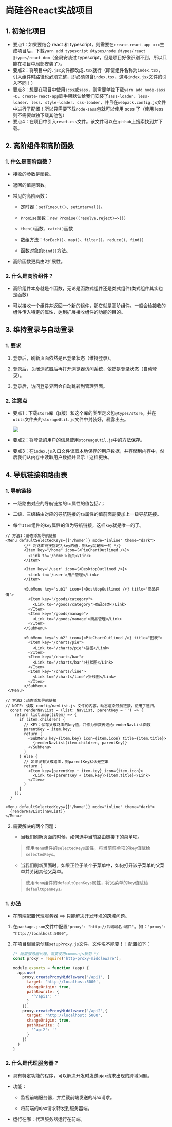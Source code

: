 # 尚硅谷React实战项目

## 1. 初始化项目

- 要点1：如果要结合 react 和 typescript，则需要在`create-react-app xxx`生成项目后，下载`yarn add typescript @types/node @types/react @types/react-dom`（全局安装过 typescript，但是项目好像识别不到，所以只能在项目中局部安装了）。
- 要点2：将项目中的`.jsx`文件都改成`.tsx`就行（即使组件名称为`index.tsx`，引入组件时路径也必须完整，即必须包含`index.tsx`，这与`index.jsx`文件的引入不同！）
- 要点3：想要在项目中使用`scss`或`sass`，则需要单独下载`yarn add node-sass -D`，`create-react-app`脚手架默认给我们安装了`sass-loader`、`less-loader`、`less`、`style-loader`、`css-loader`，并且在`webpack.config.js`文件中进行了配置！所以只需要下载`node-sass`包就可以使用 scss 了（使用 less 则不需要单独下载其他包）
- 要点4：在项目中引入`reset.css`文件。该文件可以在`github`上搜索找到并下载。

## 2. 高阶组件和高阶函数

### 1. 什么是高阶函数？

- 接收的参数是函数。

- 返回的值是函数。

- 常见的高阶函数：
  
  - 定时器：`setTimeout()`、`setinterval()`。
  
  - `Promise`函数：`new Promise((resolve,reject)=>{})`
  
  - `then()`函数、`catch()`函数
  
  - 数组方法：`forEach()`、`map()`、`filter()`、`reduce()`、`find()`
  
  - 函数对象的`bind()`方法。

- 高阶函数更具由2扩展性。

### 2. 什么是高阶组件？

- 高阶组件本身就是个函数，无论是函数式组件还是类式组件(类式组件其实也是函数)

- 可以接收一个组件并返回一个新的组件，那它就是高阶组件。一般会给接收的组件传入特定的属性，达到扩展接收组件的功能的目的。

## 3. 维持登录与自动登录

### 1. 要求

1. 登录后，刷新页面依然是已登录状态（维持登录）。

2. 登录后，关闭浏览器后再打开浏览器访问系统，依然是登录状态（自动登录）。

3. 登录后，访问登录界面会自动跳转到管理界面。

### 2. 注意点

- 要点1：下载`store`库（js版）和这个库的类型定义包`@types/store`，并在`utils`文件夹的`storageUtil.js`文件中封装好，暴露出去。
  
  ![](E:\frontend\React\react-practice\img\store包.png)

- 要点2：将登录的用户的信息使用`storeageUtil.js`中的方法保存。

- 要点3：在`index.js`入口文件读取本地保存的用户数据，并存储到内存中，然后我们从内存中读取用户数据并显示！这样更快。

## 4. 导航链接和路由表

### 1. 导航链接

- 一级路由对应的导航链接的`to`属性的值包括`/`；

- 二级、三级路由对应的导航链接的`to`属性的值前面需要加上一级导航链接。

- 每个`Item`组件的`key`属性的值为导航链接，这样`key`就是唯一的了。

```tsx
// 方法1：静态添加导航链接
<Menu defaultSelectedKeys={['/home']} mode="inline" theme="dark">
        {/* 将路由链接指定为key的值，则key就是唯一的 */}
        <Item key="/home" icon={<PieChartOutlined />}>
          <Link to='/home'>首页</Link>
        </Item>

        <Item key='/user' icon={<DesktopOutlined />}>
          <Link to='/user'>用户管理</Link>
        </Item>

        <SubMenu key="sub1" icon={<DesktopOutlined />} title="商品详情">
          <Item key="/goods/category">
            <Link to='/goods/category'>商品分类</Link>
          </Item>
          <Item key="/goods/manage">
            <Link to='/goods/manage'>商品管理</Link>
          </Item>
        </SubMenu>

        <SubMenu key="sub2" icon={<PieChartOutlined />} title="图表">
          <Item key="/charts/pie">
            <Link to='/charts/pie'>饼图</Link>
          </Item>
          <Item key="/charts/bar">
            <Link to='/charts/bar'>柱状图</Link>
          </Item>
          <Item key='/charts/line'>
            <Link to='/charts/line'>折线图</Link>
          </Item>
        </SubMenu>
 </Menu>

// 方法2：动态添加导航链接
// NOTE: 读取 config/navList.js 文件的内容，动态渲染导航链接，使用了递归。
  const renderNavList = (list: NavList, parentKey = '') => {
    return list.map((item) => {
      if (item.children) {
        // KEY：保存父级路由的key值，并作为参数传递给renderNavList函数
        parentKey = item.key;
        return (
          <SubMenu key={item.key} icon={item.icon} title={item.title}>
            {renderNavList(item.children, parentKey)}
          </SubMenu>
        )
      } else {
        // 如果没有父级路由，则parentKey默认是空串
        return (
          <Item key={parentKey + item.key} icon={item.icon}>
            <Link to={parentKey + item.key}>{item.title}</Link>
          </Item>
        )
      }
    });
  }

<Menu defaultSelectedKeys={['/home']} mode="inline" theme="dark">
  {renderNavList(navList)}
</Menu>
```

2. 需要解决的两个问题：
   
   - 当我们刷新页面的时候，如何选中当前路由链接下的菜单项。
   
   > 使用`Menu`组件的`selectedKeys`属性，将当前菜单项的`key`值赋给`selectedKeys`。
   
   - 当我们刷新页面时，如果正位于某个子菜单中，如何打开该子菜单的父菜单并关闭其他父菜单。
   
   > 使用`Menu`组件的`defaultOpenKeys`属性，将父菜单的`key`值赋给`defaultOpenKeys`。

### 1. 办法

- 在前端配置代理服务器 ==> 只能解决开发环境的跨域问题。
1. 在`package.json`文件中配置`"proxy": "http://后端域名:端口"`。如：`"proxy": "http://localhost:5000"`。

2. 在项目根目录创建`setupProxy.js`文件，文件名不能变！！配置如下：
   
   ```js
   /* 配置服务器代理。需要使用commonjs规范 */
   const proxy = require('http-proxy-middleware');
   
   module.exports = function (app) {
     app.use(
       proxy.createProxyMiddleware('/api1', {
         target: 'http://localhost:5000',
         changeOrigin: true,
         pathRewrite: {
           '^/api1': ''
         }
       }),
       proxy.createProxyMiddleware('/api2',{
         target: 'http://localhost: 5000',
         changeOrigin: true,
         pathRewrite: {
           '^api2': ''
         }
       })
     )
   }
   ```

### 2. 什么是代理服务器？

- 具有特定功能的程序，可以解决开发时发送ajax请求出现的跨域问题。

- 功能：
  
  - 监视前端服务器，并拦截前端发送的ajax请求。
  
  - 将前端的ajax请求转发到服务器端。

- 运行在哪：代理服务器运行在前端。